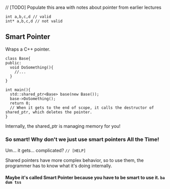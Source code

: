 // [TODO] Populate this area with notes about pointer from earlier lectures
```
int a,b,c,d // valid
int* a,b,c,d // not valid
```

## Smart Pointer
Wraps a C++ pointer.
```
class Base{
public:
  void DoSomething(){
    //...
  }
}

int main(){
  std::shared_ptr<Base> base(new Base());
  base->DoSomething();
  return 0; 
  // When it gets to the end of scope, it calls the destructor of shared_ptr, which deletes the pointer.
}
```
Internally, the shared_ptr is managing memory for you!
### So smart! Why don't we just use smart pointers All the Time!

Um... it gets... complicated? `// [HELP]`

Shared pointers have more complex behavior, so to use them, the programmer has to know what it's doing internally.

#### Maybe it's called Smart Pointer because you have to be smart to use it. `ba dum tss`
